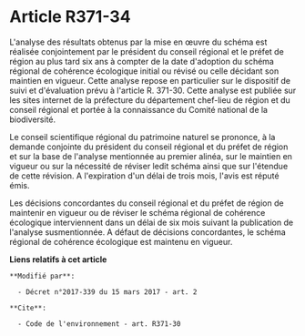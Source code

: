 # Article R371-34

L'analyse des résultats obtenus par la mise en œuvre du schéma est réalisée conjointement par le président du conseil
régional et le préfet de région au plus tard six ans à compter de la date d'adoption du schéma régional de cohérence
écologique initial ou révisé ou celle décidant son maintien en vigueur. Cette analyse repose en particulier sur le dispositif
de suivi et d'évaluation prévu à l'article R. 371-30. Cette analyse est publiée sur les sites internet de la préfecture du
département chef-lieu de région et du conseil régional et portée à la connaissance du Comité national de la biodiversité.

Le conseil scientifique régional du patrimoine naturel se prononce, à la demande conjointe du président du conseil régional
et du préfet de région et sur la base de l'analyse mentionnée au premier alinéa, sur le maintien en vigueur ou sur la
nécessité de réviser ledit schéma ainsi que sur l'étendue de cette révision. A l'expiration d'un délai de trois mois, l'avis
est réputé émis.

Les décisions concordantes du conseil régional et du préfet de région de maintenir en vigueur ou de réviser le schéma
régional de cohérence écologique interviennent dans un délai de six mois suivant la publication de l'analyse susmentionnée. A
défaut de décisions concordantes, le schéma régional de cohérence écologique est maintenu en vigueur.

**Liens relatifs à cet article**

	**Modifié par**:

	  - Décret n°2017-339 du 15 mars 2017 - art. 2

	**Cite**:

	  - Code de l'environnement - art. R371-30
